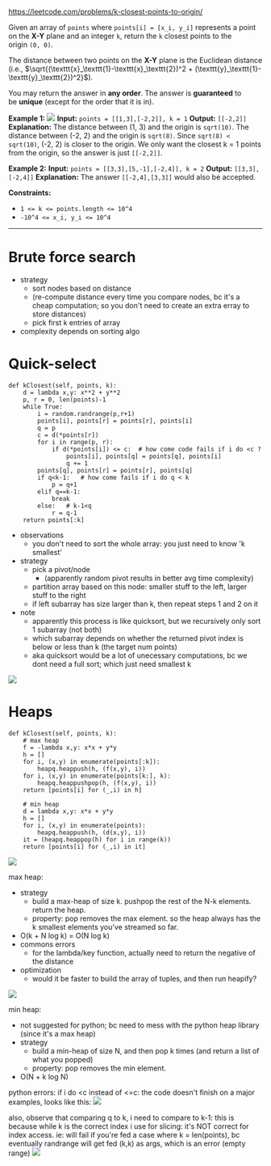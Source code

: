 https://leetcode.com/problems/k-closest-points-to-origin/

Given an array of `points` where `points[i] = [x_i, y_i]` represents a point on the **X-Y** plane and an integer `k`, return the `k` closest points to the origin `(0, 0)`.

The distance between two points on the **X-Y** plane is the Euclidean distance (i.e., $\sqrt{(\texttt{x}_\texttt{1}-\texttt{x}_\texttt{2})^2 + (\texttt{y}_\texttt{1}-\texttt{y}_\texttt{2})^2}$).

You may return the answer in **any order**. The answer is **guaranteed** to be **unique** (except for the order that it is in).

**Example 1:**
![](../../!assets/attachments/Pasted%20image%2020240224221455.png)
**Input:** `points = [[1,3],[-2,2]], k = 1`
**Output:** `[[-2,2]]`
**Explanation:**
The distance between (1, 3) and the origin is `sqrt(10)`.
The distance between (-2, 2) and the origin is `sqrt(8)`.
Since `sqrt(8) < sqrt(10)`, (-2, 2) is closer to the origin.
We only want the closest k = 1 points from the origin, so the answer is just `[[-2,2]]`.

**Example 2:**
**Input:** `points = [[3,3],[5,-1],[-2,4]], k = 2`
**Output:** `[[3,3],[-2,4]]`
**Explanation:** The answer `[[-2,4],[3,3]]` would also be accepted.

**Constraints:**
- `1 <= k <= points.length <= 10^4`
- `-10^4 <= x_i, y_i <= 10^4`

---

# Brute force search
- strategy
	- sort nodes based on distance
	- (re-compute distance every time you compare nodes, bc it's a cheap computation; so you don't need to create an extra erray to store distances)
	- pick first k entries of array
- complexity depends on sorting algo

# Quick-select
```
def kClosest(self, points, k):
    d = lambda x,y: x**2 + y**2
    p, r = 0, len(points)-1
    while True:
        i = random.randrange(p,r+1)
        points[i], points[r] = points[r], points[i]
        q = p
        c = d(*points[r])
        for i in range(p, r):
            if d(*points[i]) <= c:  # how come code fails if i do <c ?
                points[i], points[q] = points[q], points[i]
                q += 1
        points[q], points[r] = points[r], points[q]
        if q<k-1:   # how come fails if i do q < k
            p = q+1
        elif q==k-1:
            break
        else:   # k-1<q
            r = q-1
    return points[:k]
```


- observations
	- you don't need to sort the whole array: you just need to know 'k smallest'
- strategy
	- pick a pivot/node
		- (apparently random pivot results in better avg time complexity)
	- partition array based on this node: smaller stuff to the left, larger stuff to the right
	- if left subarray has size larger than k, then repeat steps 1 and 2 on it
- note
	- apparently this process is like quicksort, but we recursively only sort 1 subarray (not both)
	- which subarray depends on whether the returned pivot index is below or less than k (the target num points)
	- aka quicksort would be a lot of unecessary computations, bc we dont need a full sort; which just need smallest k

![](../../!assets/attachments/Pasted%20image%2020240224221908.png)



# Heaps
```
def kClosest(self, points, k):
    # max heap
    f = -lambda x,y: x*x + y*y
    h = []
    for i, (x,y) in enumerate(points[:k]):
        heapq.heappush(h, (f(x,y), i))
    for i, (x,y) in enumerate(points[k:], k):
        heapq.heappushpop(h, (f(x,y), i))
    return [points[i] for (_,i) in h]

    # min heap
    d = lambda x,y: x*x + y*y
    h = []
    for i, (x,y) in enumerate(points):
        heapq.heappush(h, (d(x,y), i))
    it = (heapq.heappop(h) for i in range(k))
    return [points[i] for (_,i) in it]
```


![](../../!assets/attachments/Pasted%20image%2020240224221924.png)

max heap:
- strategy
	- build a max-heap of size k. pushpop the rest of the N-k elements. return the heap.
	- property: pop removes the max element. so the heap always has the k smallest elements you've streamed so far.
- O(k + N log k)  = O(N log k)
- commons errors
	- for the lambda/key function, actually need to return the negative of the distance
- optimization
	- would it be faster to build the array of tuples, and then run heapify?

![](../../!assets/attachments/Pasted%20image%2020240224221948.png)


min heap:
- not suggested for python; bc need to mess with the python heap library (since it's a max heap)
- strategy
	- build a min-heap of size N, and then pop k times (and return a list of what you popped)
	- property: pop removes the min element. 
- O(N + k log N)




python errors:
if i do <c instead of <=c: the code doesn't finish on a major examples, looks like this:
![](../../!assets/attachments/Pasted%20image%2020240224222236.png)

also, observe that comparing q to k, i need to compare to k-1: this is because while k is the correct index i use for slicing: it's NOT correct for index access.
ie: will fail if you're fed a case where k = len(points), bc eventually randrange will get fed (k,k) as args, which is an error (empty range)
![](../../!assets/attachments/Pasted%20image%2020240224222250.png)